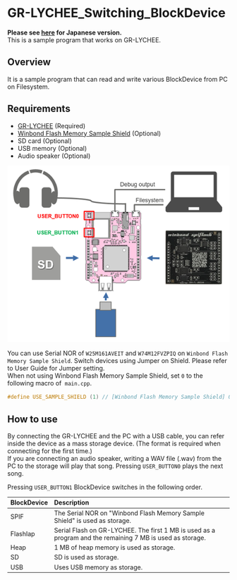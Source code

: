 # GR-LYCHEE_Switching_BlockDevice
**Please see [here](README_JPN.md) for Japanese version.**  
This is a sample program that works on GR-LYCHEE.  

## Overview
It is a sample program that can read and write various BlockDevice from PC on Filesystem.

## Requirements
* [GR-LYCHEE](https://os.mbed.com/platforms/Renesas-GR-LYCHEE/) (Required)
* [Winbond Flash Memory Sample Shield](http://www.winbond.com/hq/about-winbond/news-and-events/events/product-promotion/promotion00020.html) (Optional)
* SD card (Optional)
* USB memory (Optional)
* Audio speaker (Optional)

![](docs/img/composition.png)  

You can use Serial NOR of ``W25M161AVEIT`` and ``W74M12FVZPIQ`` on ``Winbond Flash Memory Sample Shield``. Switch devices using Jumper on Shield. Please refer to User Guide for Jumper setting.  
When not using Winbond Flash Memory Sample Shield, set `0` to the following macro of` main.cpp`.
```cpp
#define USE_SAMPLE_SHIELD (1) // [Winbond Flash Memory Sample Shield] 0: not use, 1: use
```

## How to use
By connecting the GR-LYCHEE and the PC with a USB cable, you can refer inside the device as a mass storage device. (The format is required when connecting for the first time.)  
If you are connecting an audio speaker, writing a WAV file (.wav) from the PC to the storage will play that song. Pressing `USER_BUTTON0` plays the next song.  

Pressing `USER_BUTTON1` BlockDevice switches in the following order.   

| BlockDevice | Description |
|:------------|:------------|
| SPIF | The Serial NOR on "Winbond Flash Memory Sample Shield" is used as storage. |
| FlashIap | Serial Flash on GR-LYCHEE. The first 1 MB is used as a program and the remaining 7 MB is used as storage. |
| Heap | 1 MB of heap memory is used as storage. |
| SD | SD is used as storage. |
| USB | Uses USB memory as storage. |
